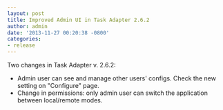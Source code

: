 ```yaml
---
layout: post
title: Improved Admin UI in Task Adapter 2.6.2
author: admin
date: '2013-11-27 00:20:38 -0800'
categories:
- release
---
```


Two changes in Task Adapter v. 2.6.2:

* Admin user can see and manage other users' configs.  Check the new setting on "Configure" page.
* Change in permissions: only admin user can switch the application between local/remote modes.

